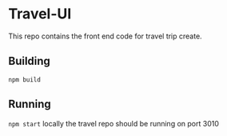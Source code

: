 # Travel-UI

This repo contains the front end code for travel trip create.

## Building

`npm build`

## Running

`npm start`
locally the travel repo should be running on port 3010
